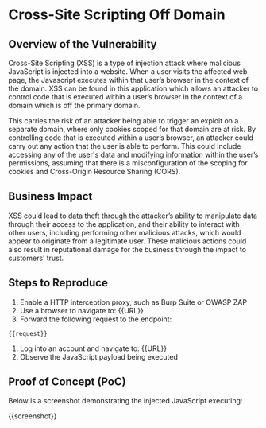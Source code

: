 # Cross-Site Scripting Off Domain

## Overview of the Vulnerability

Cross-Site Scripting (XSS) is a type of injection attack where malicious JavaScript is injected into a website. When a user visits the affected web page, the Javascript executes within that user’s browser in the context of the domain. XSS can be found in this application which allows an attacker to control code that is executed within a user’s browser in the context of a domain which is off the primary domain.

This carries the risk of an attacker being able to trigger an exploit on a separate domain, where only cookies scoped for that domain are at risk. By controlling code that is executed within a user’s browser, an attacker could carry out any action that the user is able to perform. This could include accessing any of the user's data and modifying information within the user’s permissions, assuming that there is a misconfiguration of the scoping for cookies and Cross-Origin Resource Sharing (CORS).
  
## Business Impact

XSS could lead to data theft through the attacker’s ability to manipulate data through their access to the application, and their ability to interact with other users, including performing other malicious attacks, which would appear to originate from a legitimate user. These malicious actions could also result in reputational damage for the business through the impact to customers’ trust.

## Steps to Reproduce

1. Enable a HTTP interception proxy, such as Burp Suite or OWASP ZAP
1. Use a browser to navigate to: {{URL}}
1. Forward the following request to the endpoint:

```HTTP
{{request}}
```

1. Log into an account and navigate to: {{URL}}
1. Observe the JavaScript payload being executed

## Proof of Concept (PoC)

Below is a screenshot demonstrating the injected JavaScript executing:

{{screenshot}}
